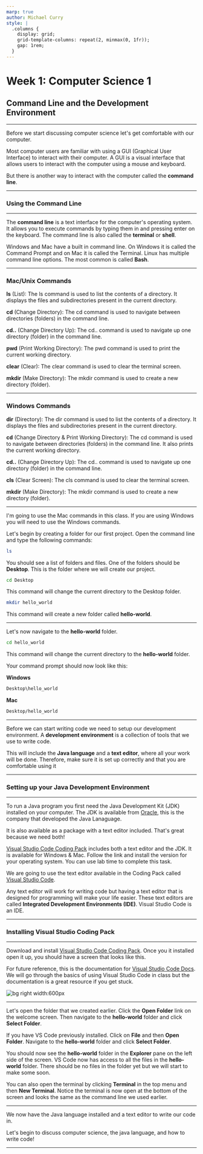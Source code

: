 ```yaml
---
marp: true
author: Michael Curry
style: |
  .columns {
    display: grid;
    grid-template-columns: repeat(2, minmax(0, 1fr));
    gap: 1rem;
  }
---
```


# Week 1: Computer Science 1

## Command Line and the Development Environment

---

Before we start discussing computer science let's get comfortable with our computer.

Most computer users are familiar with using a GUI (Graphical User Interface) to interact with their computer. A GUI is a visual interface that allows users to interact with the computer using a mouse and keyboard.

But there is another way to interact with the computer called the <b>command line</b>.

---

### Using the Command Line

---

The <b>command line</b> is a text interface for the computer's operating system. It allows you to execute commands by typing them in and pressing enter on the keyboard. The command line is also called the <b>terminal</b> or <b>shell</b>.

Windows and Mac have a built in command line. On Windows it is called the Command Prompt and on Mac it is called the Terminal. Linux has multiple command line options. The most common is called <b>Bash</b>.

---

### Mac/Unix Commands

<b>ls</b> (List): The ls command is used to list the contents of a directory. It displays the files and subdirectories present in the current directory.

<b>cd</b> (Change Directory): The cd command is used to navigate between directories (folders) in the command line.

<b>cd..</b> (Change Directory Up): The cd.. command is used to navigate up one directory (folder) in the command line.

<b>pwd</b> (Print Working Directory): The pwd command is used to print the current working directory.

<b>clear</b> (Clear): The clear command is used to clear the terminal screen.

<b>mkdir</b> (Make Directory): The mkdir command is used to create a new directory (folder).

---

### Windows Commands

<b>dir</b> (Directory): The dir command is used to list the contents of a directory. It displays the files and subdirectories present in the current directory.

<b>cd</b> (Change Directory & Print Working Directory): The cd command is used to navigate between directories (folders) in the command line. It also prints the current working directory.

<b>cd..</b> (Change Directory Up): The cd.. command is used to navigate up one directory (folder) in the command line.

<b>cls</b> (Clear Screen): The cls command is used to clear the terminal screen.

<b>mkdir</b> (Make Directory): The mkdir command is used to create a new directory (folder).

---

I'm going to use the Mac commands in this class. If you are using Windows you will need to use the Windows commands.

Let's begin by creating a folder for our first project. Open the command line and type the following commands:

```bash
ls
```

You should see a list of folders and files. One of the folders should be <b>Desktop</b>. This is the folder where we will create our project.

```bash
cd Desktop
```

This command will change the current directory to the Desktop folder.

```bash
mkdir hello_world
```

This command will create a new folder called <b>hello-world</b>.

---

Let's now navigate to the <b>hello-world</b> folder.

```bash
cd hello_world
```

This command will change the current directory to the <b>hello-world</b> folder.

Your command prompt should now look like this:

<b>Windows</b>

```bash
Desktop\hello_world
```

<b>Mac</b>

```bash
Desktop/hello_world
```

---

Before we can start writing code we need to setup our development environment. A <b>development environment</b> is a collection of tools that we use to write code.

This will include the <b>Java language</b> and a <b>text editor</b>, where all your work will be done. Therefore, make sure it is set up correctly and that you are comfortable using it

---

### Setting up your Java Development Environment

---

To run a Java program you first need the Java Development Kit (JDK) installed on your computer. The JDK is available from [Oracle](http://www.java.com), this is the company that developed the Java Lanaguage.

It is also available as a package with a text editor included. That's great because we need both!

[Visual Studio Code Coding Pack](https://code.visualstudio.com/docs/java/java-tutorial) includes both a text editor and the JDK. It is available for Windows & Mac. Follow the link and install the version for your operating system. You can use lab time to complete this task.

We are going to use the text editor available in the Coding Pack called [Visual Studio Code](https://code.visualstudio.com/).

Any text editor will work for writing code but having a text editor that is designed for programming will make your life easier. These text editors are called <b>Integrated Development Environments (IDE)</b>. Visual Studio Code is an IDE.

---

### Installing Visual Studio Coding Pack

---

Download and install [Visual Studio Code Coding Pack](https://code.visualstudio.com/docs/java/java-tutorial). Once you it installed open it up, you should have a screen that looks like this.

For future reference, this is the documentation for [Visual Studio Code Docs](https://code.visualstudio.com/docs). We will go through the basics of using Visual Studio Code in class but the documentation is a great resource if you get stuck.

![bg right width:600px](https://code.visualstudio.com/assets/docs/getstarted/tips-and-tricks/welcome-page.png)

---

Let's open the folder that we created earlier. Click the <b>Open Folder</b> link on the welcome screen. Then navigate to the <b>hello-world</b> folder and click <b>Select Folder</b>.

If you have VS Code previously installed. Click on <b>File</b> and then <b>Open Folder</b>. Navigate to the <b>hello-world</b> folder and click <b>Select Folder</b>.

You should now see the <b>hello-world</b> folder in the <b>Explorer</b> pane on the left side of the screen. VS Code now has access to all the files in the <b>hello-world</b> folder. There should be no files in the folder yet but we will start to make some soon.

You can also open the terminal by clicking <b>Terminal</b> in the top menu and then <b>New Terminal</b>. Notice the terminal is now open at the bottom of the screen and looks the same as the command line we used earlier.

---

We now have the Java language installed and a text editor to write our code in.

Let's begin to discuss computer science, the java language, and how to write code!

---
